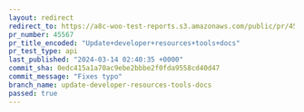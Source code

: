 ```yaml
---
layout: redirect
redirect_to: https://a8c-woo-test-reports.s3.amazonaws.com/public/pr/45567/api/index.html
pr_number: 45567
pr_title_encoded: "Update+developer+resources+tools+docs"
pr_test_type: api
last_published: "2024-03-14 02:40:35 +0000"
commit_sha: 0edc415a1a70ac9ebe2bbbe2f0fda9558cd40d47
commit_message: "Fixes typo"
branch_name: update-developer-resources-tools-docs
passed: true
---
```

